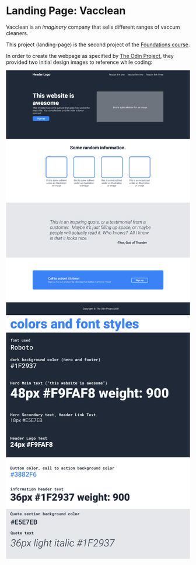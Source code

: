 # Landing Page: Vacclean

Vacclean is an *imaginary* company that sells different ranges of vaccum cleaners.

This project (landing-page) is the second project of the [Foundations course](https://www.theodinproject.com/paths/foundations/courses/foundations).

In order to create the webpage as specified by [The Odin Project](https://www.theodinproject.com/), they provided two initial design images to reference while coding:

![Design 1](./images/landing-page-design-1.png)
![Design 2](./images/landing-page-design-2.png)